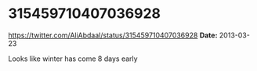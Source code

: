 # 315459710407036928
https://twitter.com/AliAbdaal/status/315459710407036928
**Date:** 2013-03-23

Looks like winter has come 8 days early
